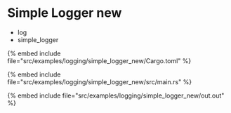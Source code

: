# Simple Logger new

* log
* simple_logger

{% embed include file="src/examples/logging/simple_logger_new/Cargo.toml" %}

{% embed include file="src/examples/logging/simple_logger_new/src/main.rs" %}

{% embed include file="src/examples/logging/simple_logger_new/out.out" %}


